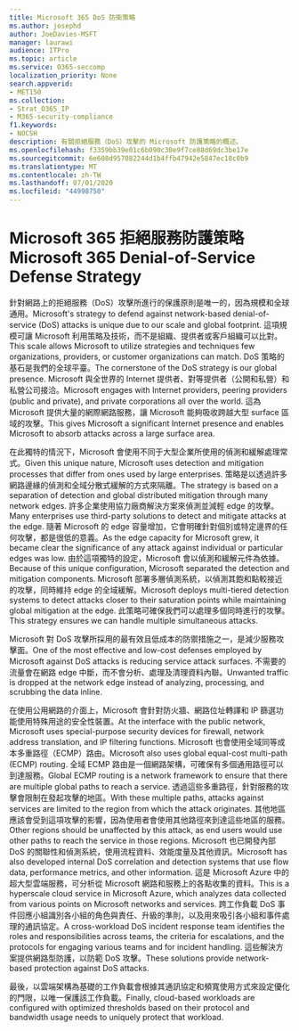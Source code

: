 ```yaml
---
title: Microsoft 365 DoS 防衛策略
ms.author: josephd
author: JoeDavies-MSFT
manager: laurawi
audience: ITPro
ms.topic: article
ms.service: O365-seccomp
localization_priority: None
search.appverid:
- MET150
ms.collection:
- Strat_O365_IP
- M365-security-compliance
f1.keywords:
- NOCSH
description: 有關拒絕服務（DoS）攻擊的 Microsoft 防護策略的概述。
ms.openlocfilehash: f3359bb39e01c6b090c30e9f7ce88d69dc3be17e
ms.sourcegitcommit: 6e608d957082244d1b4ffb47942e5847ec18c0b9
ms.translationtype: MT
ms.contentlocale: zh-TW
ms.lasthandoff: 07/01/2020
ms.locfileid: "44998750"
---
```

# <a name="microsoft-365-denial-of-service-defense-strategy"></a><span data-ttu-id="682be-103">Microsoft 365 拒絕服務防護策略</span><span class="sxs-lookup"><span data-stu-id="682be-103">Microsoft 365 Denial-of-Service Defense Strategy</span></span>

<span data-ttu-id="682be-104">針對網路上的拒絕服務（DoS）攻擊所進行的保護原則是唯一的，因為規模和全球通用。</span><span class="sxs-lookup"><span data-stu-id="682be-104">Microsoft's strategy to defend against network-based denial-of-service (DoS) attacks is unique due to our scale and global footprint.</span></span> <span data-ttu-id="682be-105">這項規模可讓 Microsoft 利用策略及技術，而不是組織、提供者或客戶組織可以比對。</span><span class="sxs-lookup"><span data-stu-id="682be-105">This scale allows Microsoft to utilize strategies and techniques few organizations, providers, or customer organizations can match.</span></span> <span data-ttu-id="682be-106">DoS 策略的基石是我們的全球平臺。</span><span class="sxs-lookup"><span data-stu-id="682be-106">The cornerstone of the DoS strategy is our global presence.</span></span> <span data-ttu-id="682be-107">Microsoft 與全世界的 Internet 提供者、對等提供者（公開和私營）和私營公司接洽。</span><span class="sxs-lookup"><span data-stu-id="682be-107">Microsoft engages with Internet providers, peering providers (public and private), and private corporations all over the world.</span></span> <span data-ttu-id="682be-108">這為 Microsoft 提供大量的網際網路服務，讓 Microsoft 能夠吸收跨越大型 surface 區域的攻擊。</span><span class="sxs-lookup"><span data-stu-id="682be-108">This gives Microsoft a significant Internet presence and enables Microsoft to absorb attacks across a large surface area.</span></span>

<span data-ttu-id="682be-109">在此獨特的情況下，Microsoft 會使用不同于大型企業所使用的偵測和緩解處理常式。</span><span class="sxs-lookup"><span data-stu-id="682be-109">Given this unique nature, Microsoft uses detection and mitigation processes that differ from ones used by large enterprises.</span></span> <span data-ttu-id="682be-110">策略是以透過許多網路邊緣的偵測和全域分散式緩解的方式來隔離。</span><span class="sxs-lookup"><span data-stu-id="682be-110">The strategy is based on a separation of detection and global distributed mitigation through many network edges.</span></span> <span data-ttu-id="682be-111">許多企業使用協力廠商解決方案來偵測並減輕 edge 的攻擊。</span><span class="sxs-lookup"><span data-stu-id="682be-111">Many enterprises use third-party solutions to detect and mitigate attacks at the edge.</span></span> <span data-ttu-id="682be-112">隨著 Microsoft 的 edge 容量增加，它會明確針對個別或特定邊界的任何攻擊，都是很低的意義。</span><span class="sxs-lookup"><span data-stu-id="682be-112">As the edge capacity for Microsoft grew, it became clear the significance of any attack against individual or particular edges was low.</span></span> <span data-ttu-id="682be-113">由於這項獨特的設定，Microsoft 會以偵測和緩解元件為依據。</span><span class="sxs-lookup"><span data-stu-id="682be-113">Because of this unique configuration, Microsoft separated the detection and mitigation components.</span></span> <span data-ttu-id="682be-114">Microsoft 部署多層偵測系統，以偵測其飽和點較接近的攻擊，同時維持 edge 的全域緩解。</span><span class="sxs-lookup"><span data-stu-id="682be-114">Microsoft deploys multi-tiered detection systems to detect attacks closer to their saturation points while maintaining global mitigation at the edge.</span></span> <span data-ttu-id="682be-115">此策略可確保我們可以處理多個同時進行的攻擊。</span><span class="sxs-lookup"><span data-stu-id="682be-115">This strategy ensures we can handle multiple simultaneous attacks.</span></span>

<span data-ttu-id="682be-116">Microsoft 對 DoS 攻擊所採用的最有效且低成本的防禦措施之一，是減少服務攻擊面。</span><span class="sxs-lookup"><span data-stu-id="682be-116">One of the most effective and low-cost defenses employed by Microsoft against DoS attacks is reducing service attack surfaces.</span></span> <span data-ttu-id="682be-117">不需要的流量會在網路 edge 中斷，而不會分析、處理及清理資料內聯。</span><span class="sxs-lookup"><span data-stu-id="682be-117">Unwanted traffic is dropped at the network edge instead of analyzing, processing, and scrubbing the data inline.</span></span>

<span data-ttu-id="682be-118">在使用公用網路的介面上，Microsoft 會針對防火牆、網路位址轉譯和 IP 篩選功能使用特殊用途的安全性裝置。</span><span class="sxs-lookup"><span data-stu-id="682be-118">At the interface with the public network, Microsoft uses special-purpose security devices for firewall, network address translation, and IP filtering functions.</span></span> <span data-ttu-id="682be-119">Microsoft 也會使用全域同等成本多重路徑（ECMP）路由。</span><span class="sxs-lookup"><span data-stu-id="682be-119">Microsoft also uses global equal-cost multi-path (ECMP) routing.</span></span> <span data-ttu-id="682be-120">全域 ECMP 路由是一個網路架構，可確保有多個通用路徑可以到達服務。</span><span class="sxs-lookup"><span data-stu-id="682be-120">Global ECMP routing is a network framework to ensure that there are multiple global paths to reach a service.</span></span> <span data-ttu-id="682be-121">透過這些多重路徑，針對服務的攻擊會限制在發起攻擊的地區。</span><span class="sxs-lookup"><span data-stu-id="682be-121">With these multiple paths, attacks against services are limited to the region from which the attack originates.</span></span> <span data-ttu-id="682be-122">其他地區應該會受到這項攻擊的影響，因為使用者會使用其他路徑來到達這些地區的服務。</span><span class="sxs-lookup"><span data-stu-id="682be-122">Other regions should be unaffected by this attack, as end users would use other paths to reach the service in those regions.</span></span> <span data-ttu-id="682be-123">Microsoft 也已開發內部 DoS 的關聯性和偵測系統，使用流程資料、效能度量及其他資訊。</span><span class="sxs-lookup"><span data-stu-id="682be-123">Microsoft has also developed internal DoS correlation and detection systems that use flow data, performance metrics, and other information.</span></span> <span data-ttu-id="682be-124">這是 Microsoft Azure 中的超大型雲端服務，可分析從 Microsoft 網路和服務上的各點收集的資料。</span><span class="sxs-lookup"><span data-stu-id="682be-124">This is a hyperscale cloud service in Microsoft Azure, which analyzes data collected from various points on Microsoft networks and services.</span></span> <span data-ttu-id="682be-125">跨工作負載 DoS 事件回應小組識別各小組的角色與責任、升級的準則，以及用來吸引各小組和事件處理的通訊協定。</span><span class="sxs-lookup"><span data-stu-id="682be-125">A cross-workload DoS incident response team identifies the roles and responsibilities across teams, the criteria for escalations, and the protocols for engaging various teams and for incident handling.</span></span> <span data-ttu-id="682be-126">這些解決方案提供網路型防護，以防範 DoS 攻擊。</span><span class="sxs-lookup"><span data-stu-id="682be-126">These solutions provide network-based protection against DoS attacks.</span></span>

<span data-ttu-id="682be-127">最後，以雲端架構為基礎的工作負載會根據其通訊協定和頻寬使用方式來設定優化的門限，以唯一保護該工作負載。</span><span class="sxs-lookup"><span data-stu-id="682be-127">Finally, cloud-based workloads are configured with optimized thresholds based on their protocol and bandwidth usage needs to uniquely protect that workload.</span></span>
